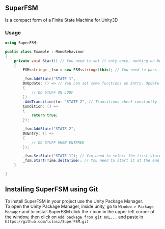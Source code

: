 ## SuperFSM
Is a compact form of a Finite State Machine for Unity3D

### Usage
```C#
using SuperFSM;

public class Example : MonoBehaviour
{
    private void Start() // You need to set it only once, nothing on Unity's Update etc
    {
        FSM<string> _fsm = new FSM<string>(this); // You need to pass this MonoBehaviour

        _fsm.AddState("STATE 1",
        OnUpdate: () => // You can set some functions on Entry, Update and Exit of a state
        {
            // DO STUFF ON LOOP
        })
        .AddTransition(to: "STATE 2", // Transitions check constantly if they can transition to another state
        Condition: () =>
        {
            return true;
        });

        _fsm.AddState("STATE 2",
        OnEntry: () =>
        {
            // DO STUFF WHEN ENTERED
        });

        _fsm.SetState("STATE 1"); // You need to select the first state
        _fsm.Start(Time.deltaTime); // You need to start it at the end with time delay execution, basically put Time.deltaTime or Time.unscaledDeltaTime
    }

}

```

## Installing SuperFSM using Git
To install SuperFSM in your project use the Unity Package Manager.  
To open the Unity Package Manager, inside unity, go to `Window > Package Manager` and to install SuperFSM click the `+` icon in the upper left corner of the window, then click on `Add package from git URL...` and paste in `https://github.com/lulasz/SuperFSM.git`
